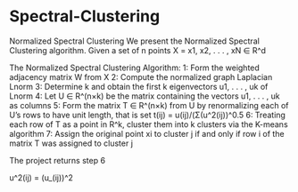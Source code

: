 # Spectral-Clustering
Normalized Spectral Clustering We present the Normalized Spectral Clustering algorithm. Given a set of n points X = x1, x2, . . . , xN ∈ R^d

The Normalized Spectral Clustering Algorithm:
1: Form the weighted adjacency matrix W from X
2: Compute the normalized graph Laplacian Lnorm
3: Determine k and obtain the first k eigenvectors u1, . . . , uk of Lnorm
4: Let U ∈ R^(n×k) be the matrix containing the vectors u1, . . . , uk as columns
5: Form the matrix T ∈ R^(n×k) from U by renormalizing each of U’s rows to have unit length, that is
set t(ij) = u(ij)/(Σ(u^2(ij))^0.5
6: Treating each row of T as a point in R^k, cluster them into k clusters via the K-means algorithm
7: Assign the original point xi to cluster j if and only if row i of the matrix T was assigned to cluster j

The project returns step 6

u^2(ij) = (u_(ij))^2
